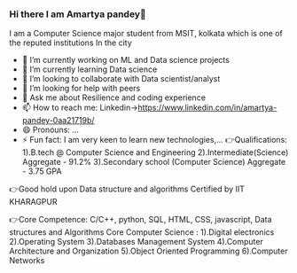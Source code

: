 ### Hi there I am Amartya pandey👋

I am a Computer Science major student from MSIT, kolkata which is one of the reputed institutions
In the city

- 🔭 I’m currently working on ML and Data science projects
- 🌱 I’m currently learning Data science
- 👯 I’m looking to collaborate with Data scientist/analyst
- 🤔 I’m looking for help with peers
- 💬 Ask me about Resilience and coding experience
- 📫 How to reach me: Linkedin->https://www.linkedin.com/in/amartya-pandey-0aa21719b/
- 😄 Pronouns: ...
- ⚡ Fun fact: I am very keen to learn new technologies,... 
👉Qualifications: 1).B.tech @ Computer Science and Engineering 
                  2).Intermediate(Science) Aggregate - 91.2%
                  3).Secondary school (Computer Science) Aggregate - 3.75 GPA

👉Good hold upon Data structure and algorithms Certified by IIT KHARAGPUR

👉Core Competence: C/C++, python, SQL, HTML, CSS, javascript, Data structures and Algorithms 
                     Core Computer Science :
                      1).Digital electronics 
                      2).Operating System
                      3).Databases Management System
                      4).Computer Architecture and Organization
                      5).Object Oriented Programming
                      6).Computer Networks
